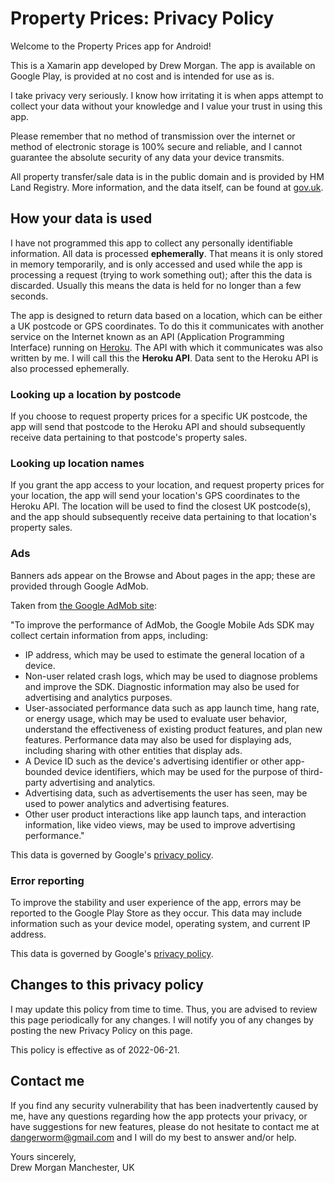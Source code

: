 # Property Prices: Privacy Policy

Welcome to the Property Prices app for Android!

This is a Xamarin app developed by Drew Morgan. The app is available on Google Play, is provided at no cost and is intended for use as is.

I take privacy very seriously. I know how irritating it is when apps attempt to collect your data without your knowledge and I value your trust in using this app.

Please remember that no method of transmission over the internet or method of electronic storage is 100% secure and reliable, and I cannot guarantee the
absolute security of any data your device transmits.

All property transfer/sale data is in the public domain and is provided by HM Land Registry. More information, and the data itself, can be found at
[gov.uk](https://www.gov.uk/government/statistical-data-sets/price-paid-data-downloads).

## How your data is used

I have not programmed this app to collect any personally identifiable information. All data is processed **ephemerally**. That means it is only stored in memory
temporarily, and is only accessed and used while the app is processing a request (trying to work something out); after this the data is discarded. Usually this
means the data is held for no longer than a few seconds.

The app is designed to return data based on a location, which can be either a UK postcode or GPS coordinates. To do this it communicates with another service
on the Internet known as an API (Application Programming Interface) running on [Heroku](https://www.heroku.com/). The API with which it communicates was also
written by me. I will call this the **Heroku API**. Data sent to the Heroku API is also processed ephemerally.

### Looking up a location by postcode

If you choose to request property prices for a specific UK postcode, the app will send that postcode to the Heroku API and should subsequently receive data
pertaining to that postcode's property sales.

### Looking up location names

If you grant the app access to your location, and request property prices for your location, the app will send your location's GPS coordinates to the Heroku
API. The location will be used to find the closest UK postcode(s), and the app should subsequently receive data pertaining to that location's property sales.

### Ads

Banners ads appear on the Browse and About pages in the app; these are provided through Google AdMob.

Taken from [the Google AdMob site](https://developers.google.com/admob/ios/data-disclosure):

"To improve the performance of AdMob, the Google Mobile Ads SDK may collect certain information from apps, including:

- IP address, which may be used to estimate the general location of a device.
- Non-user related crash logs, which may be used to diagnose problems and improve the SDK. Diagnostic information may also be used for advertising and analytics purposes.
- User-associated performance data such as app launch time, hang rate, or energy usage, which may be used to evaluate user behavior, understand the effectiveness of existing product features, and plan new features. Performance data may also be used for displaying ads, including sharing with other entities that display ads.
- A Device ID such as the device's advertising identifier or other app-bounded device identifiers, which may be used for the purpose of third-party advertising and analytics.
- Advertising data, such as advertisements the user has seen, may be used to power analytics and advertising features.
- Other user product interactions like app launch taps, and interaction information, like video views, may be used to improve advertising performance."

This data is governed by Google's [privacy policy](https://policies.google.com/privacy).

### Error reporting

To improve the stability and user experience of the app, errors may be reported to the Google Play Store as they occur. This data may include information such
as your device model, operating system, and current IP address.

This data is governed by Google's [privacy policy](https://policies.google.com/privacy).

## Changes to this privacy policy

I may update this policy from time to time. Thus, you are advised to review this page periodically for any changes. I will notify you of any changes by posting
the new Privacy Policy on this page.

This policy is effective as of 2022-06-21.

## Contact me

If you find any security vulnerability that has been inadvertently caused by me, have any questions regarding how the app protects your privacy, or have
suggestions for new features, please do not hesitate to contact me at [dangerworm@gmail.com](mailto:dangerworm@gmail.com) and I will do my best to answer
and/or help.

Yours sincerely,  
Drew Morgan
Manchester, UK
